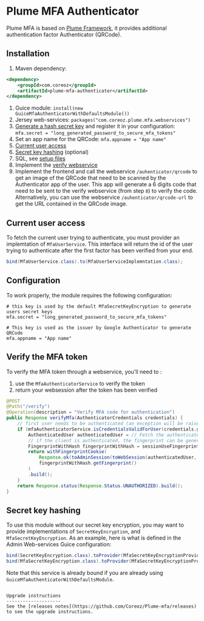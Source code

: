Plume MFA Authenticator
=======================

Plume MFA is based on [Plume Framework](https://github.com/Coreoz/Plume),
it provides additional authentication factor Authenticator (QRCode).

Installation
------------
1. Maven dependency:
```xml
<dependency>
    <groupId>com.coreoz</groupId>
    <artifactId>plume-mfa-authenticator</artifactId>
</dependency>
```

1. Guice module: `install(new GuiceMfaAuthenticatorWithDefaultsModule())`
2. Jersey web-services: `packages("com.coreoz.plume.mfa.webservices")`
3. [Generate a hash secret key](#configuration) and register it in your configuration: `mfa.secret = "long_generated_password_to_secure_mfa_tokens"`
4. Set an app name for the QRCode: `mfa.appname = "App name"`
5. [Current user access](#current-user-access)
6. [Secret key hashing](#secret-key-hashing) (optional)
7. SQL, see [setup files](plume-mfa-authenticator/sql)
8. Implement the [verify webservice](#verify-the-mfa-token)
9. Implement the frontend and call the webservice `/auhenticator/qrcode` to get an image of the QRCode that need to be scanned by the Authenticator app of the user. This app will generate a 6 digits code that need to be sent to the verify webservice (from step `8`) to verify the code.
Alternatively, you can use the webservice `/auhenticator/qrcode-url` to get the URL contained in the QRCode image.

Current user access
-------------------
To fetch the current user trying to authenticate, you must provider an implemtation of `MfaUserService`.
This interface will return the id of the user trying to authenticate after the first factor has been verified from your end.
```java
bind(MfaUserService.class).to(MfaUserServiceImplemntation.class);
```

Configuration
-------------

To work properly, the module requires the following configuration:
```
# this key is used by the default MfaSecretKeyEncryption to generate users secret keys
mfa.secret = "long_generated_password_to_secure_mfa_tokens"

# This key is used as the issuer by Google Authenticator to generate QRCode
mfa.appname = "App name"
```

Verify the MFA token
--------------------

To verify the MFA token through a webservice, you'll need to :
1. use the `MfaAuthenticatorService` to verify the token
2. return your websession after the token has been verified

```java
@POST
@Path("/verify")
@Operation(description = "Verify MFA code for authentication")
public Response verifyMfa(AuthenticatorCredentials credentials) {
    // first user needs to be authenticated (an exception will be raised otherwise)
    if (mfaAuthenticatorService.isCredentialsValidForUser(credentials.getUserName(), credentials.getCode())) {
        AuthenticatedUser authenticatedUser = // Fetch the authenticated user
        // if the client is authenticated, the fingerprint can be generated if needed
        FingerprintWithHash fingerprintWithHash = sessionUseFingerprintCookie ? generateFingerprint() : NULL_FINGERPRINT;
        return withFingerprintCookie(
            Response.ok(toAdminSession(toWebSession(authenticatedUser, fingerprintWithHash.getHash()))),
            fingerprintWithHash.getFingerprint()
        )
        .build();
    }
    return Response.status(Response.Status.UNAUTHORIZED).build();
}
```

Secret key hashing
----------------
To use this module without our secret key encryption, you may want to provide implementations of `SecretKeyEncryption`, and `MfaSecretKeyEncryption`.
As an example, here is what is defined in the Admin Web-services Guice configuration:

```java
bind(SecretKeyEncryption.class).toProvider(MfaSecretKeyEncryptionProvider.class);
bind(MfaSecretKeyEncryption.class).toProvider(MfaSecretKeyEncryptionProvider.class);
```

Note that this service is already bound if you are already using `GuiceMfaAuthenticatorWithDefaultsModule`.
```

Upgrade instructions
--------------------
See the [releases notes](https://github.com/Coreoz/Plume-mfa/releases) to see the upgrade instructions.
